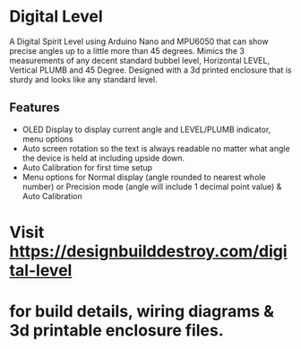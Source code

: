 # Digital Level
A Digital Spirit Level using Arduino Nano and MPU6050 that can show precise angles up to a little more than 45 degrees. Mimics the 3 measurements of any decent standard bubbel level, Horizontal LEVEL, Vertical PLUMB and 45 Degree. Designed with a 3d printed enclosure that is sturdy and looks like any standard level.

## Features
- OLED Display to display current angle and LEVEL/PLUMB indicator, menu options
- Auto screen rotation so the text is always readable no matter what angle the device is held at including upside down.
- Auto Calibration for first time setup
- Menu options for Normal display (angle rounded to nearest whole number) or Precision mode (angle will include 1 decimal point value) & Auto Calibration

# Visit https://designbuilddestroy.com/digital-level 
# for build details, wiring diagrams & 3d printable enclosure files.

